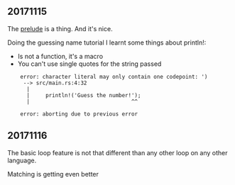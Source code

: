 20171115
----------

The [prelude][prelude] is a thing. And it's nice.

Doing the guessing name tutorial I learnt some things about
println!:

- Is not a function, it's a macro
- You can't use single quotes for the string passed
```
    error: character literal may only contain one codepoint: ')
     --> src/main.rs:4:32
      |
      |     println!('Guess the number!');
      |                                ^^

    error: aborting due to previous error
```

20171116
----------

The basic loop feature is not that different than any other
loop on any other language.

Matching is getting even better

[prelude]: https://doc.rust-lang.org/std/prelude/
